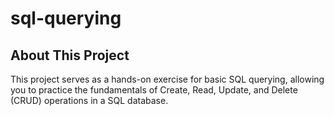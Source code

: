 # sql-querying

## About This Project

This project serves as a hands-on exercise for basic SQL querying, allowing you to practice the fundamentals of Create, Read, Update, and Delete (CRUD) operations in a SQL database.
